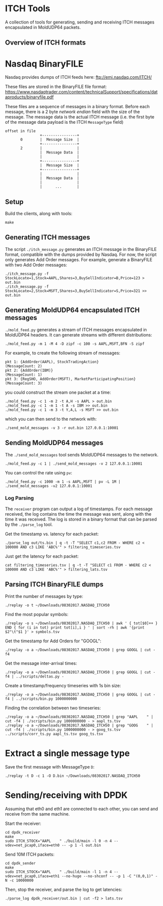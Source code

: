 # ITCH Tools
A collection of tools for generating, sending and receiving ITCH messages
encapsulated in MoldUDP64 packets.

## Overview of ITCH formats

# Nasdaq BinaryFILE
Nasdaq provides dumps of ITCH feeds here:
ftp://emi.nasdaq.com/ITCH/

These files are stored in the BinaryFILE file format:
https://www.nasdaqtrader.com/content/technicalSupport/specifications/dataproducts/binaryfile.pdf

These files are a sequence of messages in a binary format. Before each message,
there is a 2 byte *network endian* field with the size of the message. The
message data is the actual ITCH message (i.e. the first byte of the message
data payload is the ITCH `MessageType` field)

    
    offset in file
                    +----------------+
           0        |  Message Size  |
                    +----------------+
           2        |                |
                    |  Message Data  |
                    |                |
                    +----------------+
                    |  Message Size  |
                    +----------------+
                    |                |
                    |  Message Data  |
                    |                |
                    |      ...       |

## Setup
Build the clients, along with tools:

    make

## Generating ITCH messages
The script `./itch_message.py` generates an ITCH message in the
BinaryFILE format, compatible with the dumps provided by Nasdaq. For now, the
script only generates Add Order messages. For example, generate a BinaryFILE
with two Add Order messages:

    ./itch_message.py -f StockLocate=1,Stock=AAPL,Shares=3,BuySellIndicator=B,Price=123 > out.bin
    ./itch_message.py -f StockLocate=2,Stock=MSFT,Shares=3,BuySellIndicator=S,Price=321 >> out.bin

## Generating MoldUDP64 encapsulated ITCH messages
`./mold_feed.py` generates a stream of ITCH messages encapsulated in MoldUDP64
headers. It can generate streams with different distributions:

    ./mold_feed.py -m 1 -M 4 -D zipf -c 100 -s AAPL,MSFT,BFN -S zipf

For example, to create the following stream of messages:

    pkt 1: {AddOrder(AAPL), StockTradingAction}                    (MessageCount: 2)
    pkt 2: {AddOrder(IBM)}                                         (MessageCount: 1)
    pkt 3: {RegSHO, AddOrder(MSFT), MarketParticipatingPosition}   (MessageCount: 3)

you could construct the stream one packet at a time:

    ./mold_feed.py -c 1 -m 2 -t A,H -s AAPL > out.bin
    ./mold_feed.py -c 1 -m 1 -t A -s IBM >> out.bin
    ./mold_feed.py -c 1 -m 3 -t Y,A,L -s MSFT >> out.bin

which you can then send to the network with:

    ./send_mold_messages -v 3 -r out.bin 127.0.0.1:10001


## Sending MoldUDP64 messages
The `./send_mold_messages` tool sends MoldUDP64 messages to the network.

    ./mold_feed.py -c 1 | ./send_mold_messages -v 2 127.0.0.1:10001

You can control the rate using `pv`:

    ./mold_feed.py -c 1000 -m 1 -s AAPL,MSFT | pv -L 1M | ./send_mold_messages -v2 127.0.0.1:10001

### Log Parsing
The `receiver` program can output a log of timestamps. For each message
received, the log contains the time the message was sent, along with the time
it was received. The log is stored in a binary format that can be parsed by the
`./parse_log` tool.

Get the timestamp vs. latency for each packet:

    ./parse_log out/ts.bin | q -t -T "SELECT c1,c2 FROM - WHERE c2 < 100000 AND c3 LIKE 'ABC%'" > filtering_timeseries.tsv

Just get the latency for each packet:

    cat filtering_timeseries.tsv | q -t -T "SELECT c1 FROM - WHERE c2 < 100000 AND c3 LIKE 'ABC%'" > filtering_lats.tsv

## Parsing ITCH BinaryFILE dumps
Print the number of messages by type:

    ./replay -o t ~/Downloads/08302017.NASDAQ_ITCH50

Find the most popular symbols:

    ./replay -o s ~/Downloads/08302017.NASDAQ_ITCH50 | awk ' { tot[$0]++ } END { for (i in tot) print tot[i],i } ' | sort -rh | awk '{print $2"\t"$1 }' > symbols.tsv

Get the timestamp for Add Orders for "GOOGL":

    ./replay -o a ~/Downloads/08302017.NASDAQ_ITCH50 | grep GOOGL | cut -f4

Get the message inter-arrival times:

    ./replay -o a ~/Downloads/08302017.NASDAQ_ITCH50 | grep GOOGL | cut -f4 | ../scripts/deltas.py -

Create a timestamp/frequency timeseries with 1s bin size:

    ./replay -o a ~/Downloads/08302017.NASDAQ_ITCH50 | grep GOOGL | cut -f4 | ../scripts/bin.py 1000000000

Finding the correlation between two timeseries:

    ./replay -o a ~/Downloads/08302017.NASDAQ_ITCH50 | grep "AAPL    " | cut -f4 | ./scripts/bin.py 1000000000 - > aapl_ts.tsv
    ./replay -o a ~/Downloads/08302017.NASDAQ_ITCH50 | grep "GOOG    " | cut -f4 | ./scripts/bin.py 1000000000 - > goog_ts.tsv
    ../scripts/corr_ts.py aapl_ts.tsv goog_ts.tsv


# Extract a single message type
Save the first message with MessageType `D`:

    ./replay -t D -c 1 -O D.bin ~/Downloads/08302017.NASDAQ_ITCH50

# Sending/receiving with DPDK
Assuming that eth0 and eth1 are connected to each other, you can send and
receive from the same machine.

Start the receiver:

    cd dpdk_receiver
    make
    sudo ITCH_STOCK="AAPL    " ./build/main -l 0 -n 4 --vdev=net_pcap0,iface=eth0 -- -p 1 -l out.bin

Send 10M ITCH packets:

    cd dpdk_sender
    make
    sudo ITCH_STOCK="AAPL    " ./build/main -l 1 -n 4 --vdev=net_pcap0,iface=eth1 --no-huge --no-shconf -- -p 1 -C "(0,0,1)" -N -c 10000000

Then, stop the receiver, and parse the log to get latencies:

    ./parse_log dpdk_receiver/out.bin | cut -f2 > lats.tsv
